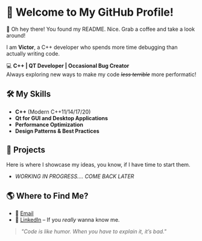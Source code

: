 # 🚀 Welcome to My GitHub Profile!

👋 Oh hey there! You found my README. Nice. Grab a coffee and take a look around!  

I am **Victor**, a C++ developer who spends more time debugging than actually writing code.

💻 **C++ | QT Developer | Occasional Bug Creator**  
Always exploring new ways to make my code ~~*less terrible*~~ more performatic!



## 🛠️ My Skills
- **C++** (Modern C++11/14/17/20) 
- **Qt for GUI and Desktop Applications** 
- **Performance Optimization**
- **Design Patterns & Best Practices**



## 📂 Projects
Here is where I showcase my ideas, you know, if I have time to start them. 

 - *WORKING IN PROGRESS.... COME BACK LATER*



## 🌎 Where to Find Me?
 - 📧 [Email](mailto:victorrafael735@gmail.com)
 - 💼 [LinkedIn](https://www.linkedin.com/in/victor-rafael-9a01341bb/) – If you *really* wanna know me.


> *"Code is like humor. When you have to explain it, it’s bad."*  
